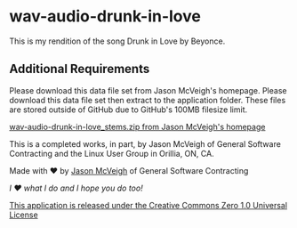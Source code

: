 # wav-audio-drunk-in-love

This is my rendition of the song Drunk in Love by Beyonce.

## Additional Requirements
Please download this data file set from Jason McVeigh's homepage. Please download this data file set then extract to the application folder. These files are stored outside of GitHub due to GitHub's 100MB filesize limit.

[wav-audio-drunk-in-love_stems.zip from Jason McVeigh's homepage](http://jmcveigh.gsc-orillia.org/downloads/wav-audio-drunk-in-love_stems.zip)

This is a completed works, in part, by Jason McVeigh of General Software Contracting and the Linux User Group in Orillia, ON, CA.

Made with ♥ by [Jason McVeigh](mailto:jmcveigh@outlook.com) of General Software Contracting

_I ♥ what I do and I hope you do too!_

[This application is released under the Creative Commons Zero 1.0 Universal License](https://creativecommons.org/publicdomain/zero/1.0/)
